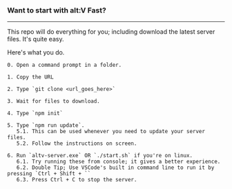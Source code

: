 ### Want to start with alt:V Fast?

---

This repo will do everything for you; including download the latest server files.
It's quite easy.

Here's what you do.

```
0. Open a command prompt in a folder.

1. Copy the URL

2. Type `git clone <url_goes_here>`

3. Wait for files to download.

4. Type `npm init`

5. Type `npm run update`.
   5.1. This can be used whenever you need to update your server files.
   5.2. Follow the instructions on screen.

6. Run `altv-server.exe` OR `./start.sh` if you're on linux.
   6.1. Try running these from console; it gives a better experience.
   6.2. Double Tip; Use VSCode's built in command line to run it by pressing `Ctrl + Shift + ``
   6.3. Press Ctrl + C to stop the server.
```
